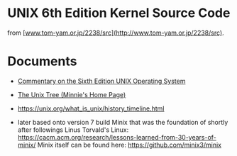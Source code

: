 # UNIX 6th Edition Kernel Source Code

from [www.tom-yam.or.jp/2238/src](http://www.tom-yam.or.jp/2238/src).

# Documents
- [Commentary on the Sixth Edition UNIX Operating System](http://www.lemis.com/grog/Documentation/Lions/)
- [The Unix Tree (Minnie's Home Page)](http://minnie.tuhs.org/cgi-bin/utree.pl)

- https://unix.org/what_is_unix/history_timeline.html

- later based onto version 7 build Minix that was the foundation of shortly after followings Linus Torvald's Linux: 
https://cacm.acm.org/research/lessons-learned-from-30-years-of-minix/
Minix itself can be found here: https://github.com/minix3/minix

